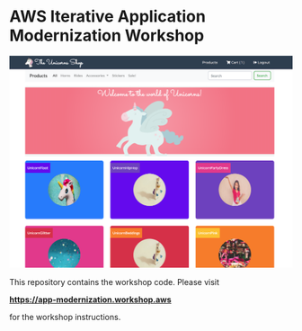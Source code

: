 # AWS Iterative Application Modernization Workshop

![](/MonoToMicroAssets/assets1024/unishop_front.png)

This repository contains the workshop code. Please visit 

**https://app-modernization.workshop.aws** 

for the workshop instructions.